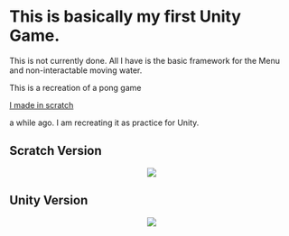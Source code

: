 # This is basically my first Unity Game.
This is not currently done. All I have is the basic framework for the Menu and non-interactable moving water.

<p>
  <p>This is a recreation of a pong game </p> <a href="https://scratch.mit.edu/projects/1012057446" target="_blank">I made in scratch </a> <p>a while ago. I am recreating it as practice for Unity.</p>
</p>

## Scratch Version
<p align="center">
  <img src="https://github.com/user-attachments/assets/ca7b8008-3a2b-4b77-b758-e2bc3b34013c"></img>
</p>

## Unity Version
<p align="center">
  <img src="https://github.com/user-attachments/assets/5cf8d184-9b00-4436-9e20-75278cbbd2c1"></img>
</p>
